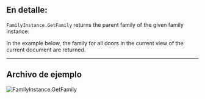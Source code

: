 ## En detalle:
`FamilyInstance.GetFamily` returns the parent family of the given family instance.

In the example below, the family for all doors in the current view of the current document are returned.
___
## Archivo de ejemplo

![FamilyInstance.GetFamily](./Revit.Elements.FamilyInstance.GetFamily_img.jpg)
